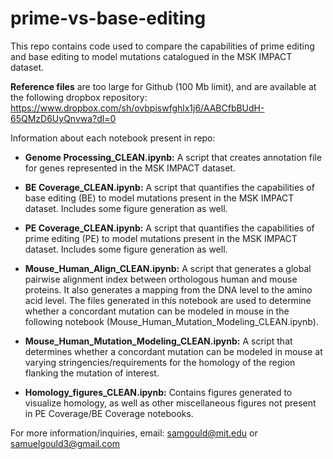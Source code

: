# prime-vs-base-editing

This repo contains code used to compare the capabilities of prime editing and base editing to model mutations catalogued in the MSK IMPACT dataset.

**Reference files** are too large for Github (100 Mb limit), and are available at the following dropbox repository: https://www.dropbox.com/sh/ovbpiswfghlx1j6/AABCfbBUdH-65QMzD6UyQnvwa?dl=0

Information about each notebook present in repo:

- **Genome Processing_CLEAN.ipynb:** A script that creates annotation file for genes represented in the MSK IMPACT dataset.

- **BE Coverage_CLEAN.ipynb:** A script that quantifies the capabilities of base editing (BE) to model mutations present in the MSK IMPACT dataset. Includes some figure generation as well. 

- **PE Coverage_CLEAN.ipynb:** A script that quantifies the capabilities of prime editing (PE) to model mutations present in the MSK IMPACT dataset. Includes some figure generation as well. 

- **Mouse_Human_Align_CLEAN.ipynb:** A script that generates a global pairwise alignment index between orthologous human and mouse proteins. It also generates a mapping from the DNA level to the amino acid level. The files generated in this notebook are used to determine whether a concordant mutation can be modeled in mouse in the following notebook (Mouse_Human_Mutation_Modeling_CLEAN.ipynb). 

- **Mouse_Human_Mutation_Modeling_CLEAN.ipynb:** A script that determines whether a concordant mutation can be modeled in mouse at varying stringencies/requirements for the homology of the region flanking the mutation of interest.

- **Homology_figures_CLEAN.ipynb:** Contains figures generated to visualize homology, as well as other miscellaneous figures not present in PE Coverage/BE Coverage notebooks. 

For more information/inquiries, email: samgould@mit.edu or samuelgould3@gmail.com
